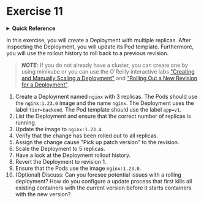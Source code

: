 # Exercise 11

<details>
<summary><b>Quick Reference</b></summary>
<p>

* Namespace: `default`<br>
* Documentation: [Deployments](https://kubernetes.io/docs/concepts/workloads/controllers/deployment/), [ReplicaSets](https://kubernetes.io/docs/concepts/workloads/controllers/replicaset/), [Pods](https://kubernetes.io/docs/concepts/workloads/pods/)

</p>
</details>

In this exercise, you will create a Deployment with multiple replicas. After inspecting the Deployment, you will update its Pod template. Furthermore, you will use the rollout history to roll back to a previous revision.

> **_NOTE:_** If you do not already have a cluster, you can create one by using minikube or you can use the O'Reilly interactive labs ["Creating and Manually Scaling a Deployment"](https://learning.oreilly.com/scenarios/ckad-deployments-creating/9781098105235/) and ["Rolling Out a New Revision for a Deployment"](https://learning.oreilly.com/scenarios/ckad-deployments-rolling/9781098105242/).

1. Create a Deployment named `nginx` with 3 replicas. The Pods should use the `nginx:1.23.0` image and the name `nginx`. The Deployment uses the label `tier=backend`. The Pod template should use the label `app=v1`.
2. List the Deployment and ensure that the correct number of replicas is running.
3. Update the image to `nginx:1.23.4`.
4. Verify that the change has been rolled out to all replicas.
5. Assign the change cause "Pick up patch version" to the revision.
6. Scale the Deployment to 5 replicas.
7. Have a look at the Deployment rollout history.
8. Revert the Deployment to revision 1.
9. Ensure that the Pods use the image `nginx:1.23.0`.
10. (Optional) Discuss: Can you foresee potential issues with a rolling deployment? How do you configure a update process that first kills all existing containers with the current version before it starts containers with the new version?

